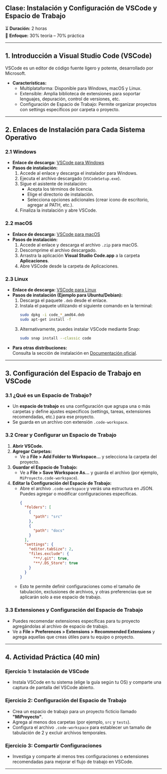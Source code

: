 ## **Clase: Instalación y Configuración de VSCode y Espacio de Trabajo**
⏳ **Duración:** 2 horas  
📌 **Enfoque:** 30% teoría – 70% práctica

---

## **1. Introducción a Visual Studio Code (VSCode)**
VSCode es un editor de código fuente ligero y potente, desarrollado por Microsoft.  
- **Características:**  
  - Multiplataforma: Disponible para Windows, macOS y Linux.  
  - Extensible: Amplia biblioteca de extensiones para soportar lenguajes, depuración, control de versiones, etc.  
  - Configuración de Espacio de Trabajo: Permite organizar proyectos con settings específicos por carpeta o proyecto.

---

## **2. Enlaces de Instalación para Cada Sistema Operativo**

### **2.1 Windows**
- **Enlace de descarga:** [VSCode para Windows](https://code.visualstudio.com/Download)
- **Pasos de instalación:**
  1. Accede al enlace y descarga el instalador para Windows.
  2. Ejecuta el archivo descargado (`VSCodeSetup.exe`).
  3. Sigue el asistente de instalación:
     - Acepta los términos de licencia.
     - Elige el directorio de instalación.
     - Selecciona opciones adicionales (crear icono de escritorio, agregar al PATH, etc.).
  4. Finaliza la instalación y abre VSCode.

### **2.2 macOS**
- **Enlace de descarga:** [VSCode para macOS](https://code.visualstudio.com/Download)
- **Pasos de instalación:**
  1. Accede al enlace y descarga el archivo `.zip` para macOS.
  2. Descomprime el archivo descargado.
  3. Arrastra la aplicación **Visual Studio Code.app** a la carpeta **Aplicaciones**.
  4. Abre VSCode desde la carpeta de Aplicaciones.

### **2.3 Linux**
- **Enlace de descarga:** [VSCode para Linux](https://code.visualstudio.com/Download)
- **Pasos de instalación (Ejemplo para Ubuntu/Debian):**
  1. Descarga el paquete `.deb` desde el enlace.
  2. Instala el paquete utilizando el siguiente comando en la terminal:
     ```sh
     sudo dpkg -i code_*_amd64.deb
     sudo apt-get install -f
     ```
  3. Alternativamente, puedes instalar VSCode mediante Snap:
     ```sh
     sudo snap install --classic code
     ```
- **Para otras distribuciones:**  
  Consulta la sección de instalación en [Documentación oficial](https://code.visualstudio.com/docs/setup/linux).

---

## **3. Configuración del Espacio de Trabajo en VSCode**

### **3.1 ¿Qué es un Espacio de Trabajo?**
- Un **espacio de trabajo** es una configuración que agrupa una o más carpetas y define ajustes específicos (settings, tareas, extensiones recomendadas, etc.) para ese proyecto.
- Se guarda en un archivo con extensión `.code-workspace`.

### **3.2 Crear y Configurar un Espacio de Trabajo**
1. **Abrir VSCode.**
2. **Agregar Carpetas:**
   - Ve a **File > Add Folder to Workspace...** y selecciona la carpeta del proyecto.
3. **Guardar el Espacio de Trabajo:**
   - Ve a **File > Save Workspace As...** y guarda el archivo (por ejemplo, `MiProyecto.code-workspace`).
4. **Editar la Configuración del Espacio de Trabajo:**
   - Abre el archivo `.code-workspace` y verás una estructura en JSON. Puedes agregar o modificar configuraciones específicas.  
     ```json
     {
       "folders": [
         {
           "path": "src"
         },
         {
           "path": "docs"
         }
       ],
       "settings": {
         "editor.tabSize": 2,
         "files.exclude": {
           "**/.git": true,
           "**/.DS_Store": true
         }
       }
     }
     ```
   - Esto te permite definir configuraciones como el tamaño de tabulación, exclusiones de archivos, y otras preferencias que se aplicarán solo a ese espacio de trabajo.

### **3.3 Extensiones y Configuración del Espacio de Trabajo**
- Puedes recomendar extensiones específicas para tu proyecto agregándolas al archivo de espacio de trabajo.
- Ve a **File > Preferences > Extensions > Recommended Extensions** y agrega aquellas que creas útiles para tu equipo o proyecto.

---

## **4. Actividad Práctica (40 min)**
### **Ejercicio 1: Instalación de VSCode**
- Instala VSCode en tu sistema (elige la guía según tu OS) y comparte una captura de pantalla del VSCode abierto.

### **Ejercicio 2: Configuración del Espacio de Trabajo**
- Crea un espacio de trabajo para un proyecto ficticio llamado **"MiProyecto"**.  
- Agrega al menos dos carpetas (por ejemplo, `src` y `tests`).
- Configura el archivo `.code-workspace` para establecer un tamaño de tabulación de 2 y excluir archivos temporales.

### **Ejercicio 3: Compartir Configuraciones**
- Investiga y comparte al menos tres configuraciones o extensiones recomendadas para mejorar el flujo de trabajo en VSCode.

---